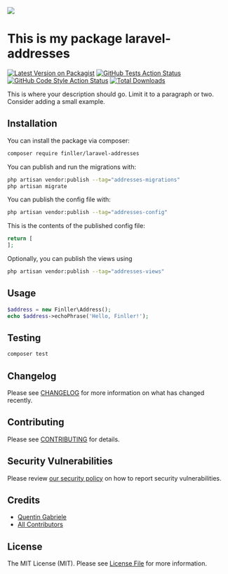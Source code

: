 
[<img src="https://github-ads.s3.eu-central-1.amazonaws.com/support-ukraine.svg?t=1" />](https://supportukrainenow.org)

# This is my package laravel-addresses

[![Latest Version on Packagist](https://img.shields.io/packagist/v/finller/laravel-addresses.svg?style=flat-square)](https://packagist.org/packages/finller/laravel-addresses)
[![GitHub Tests Action Status](https://img.shields.io/github/workflow/status/finller/laravel-addresses/run-tests?label=tests)](https://github.com/finller/laravel-addresses/actions?query=workflow%3Arun-tests+branch%3Amain)
[![GitHub Code Style Action Status](https://img.shields.io/github/workflow/status/finller/laravel-addresses/Fix%20PHP%20code%20style%20issues?label=code%20style)](https://github.com/finller/laravel-addresses/actions?query=workflow%3A"Fix+PHP+code+style+issues"+branch%3Amain)
[![Total Downloads](https://img.shields.io/packagist/dt/finller/laravel-addresses.svg?style=flat-square)](https://packagist.org/packages/finller/laravel-addresses)

This is where your description should go. Limit it to a paragraph or two. Consider adding a small example.

## Installation

You can install the package via composer:

```bash
composer require finller/laravel-addresses
```

You can publish and run the migrations with:

```bash
php artisan vendor:publish --tag="addresses-migrations"
php artisan migrate
```

You can publish the config file with:

```bash
php artisan vendor:publish --tag="addresses-config"
```

This is the contents of the published config file:

```php
return [
];
```

Optionally, you can publish the views using

```bash
php artisan vendor:publish --tag="addresses-views"
```

## Usage

```php
$address = new Finller\Address();
echo $address->echoPhrase('Hello, Finller!');
```

## Testing

```bash
composer test
```

## Changelog

Please see [CHANGELOG](CHANGELOG.md) for more information on what has changed recently.

## Contributing

Please see [CONTRIBUTING](https://github.com/quentinGab/.github/blob/main/CONTRIBUTING.md) for details.

## Security Vulnerabilities

Please review [our security policy](../../security/policy) on how to report security vulnerabilities.

## Credits

- [Quentin Gabriele](https://github.com/quentinGab)
- [All Contributors](../../contributors)

## License

The MIT License (MIT). Please see [License File](LICENSE.md) for more information.
